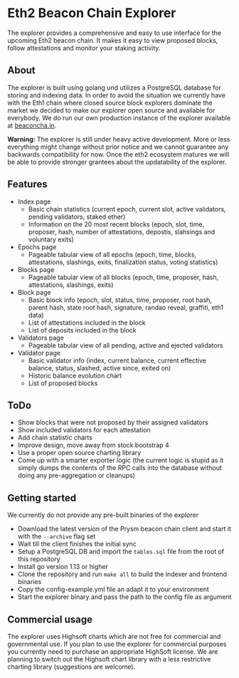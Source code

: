 # Eth2 Beacon Chain Explorer

The explorer provides a comprehensive and easy to use interface for the upcoming Eth2 beacon chain. It makes it easy to view proposed blocks, follow attestations and monitor your staking activity.

## About

The explorer is built using golang und utilizes a PostgreSQL database for storing and indexing data. In order to avoid the situation we currently have with the Eth1 chain where closed source block explorers dominate the market we decided to make our explorer open source and available for everybody. We do run our own production instance of the explorer available at [beaconcha.in](beaconcha.in).

**Warning:** The explorer is still under heavy active development. More or less everything might change without prior notice and we cannot guarantee any backwards compatibility for now. Once the eth2 ecosystem matures we will be able to provide stronger grantees about the updatability of the explorer.

## Features

- Index page
  - Basic chain statistics (current epoch, current slot, active validators, pending validators, staked ether)
  - Information on the 20 most recent blocks (epoch, slot, time, proposer, hash, number of attestations, depostis, slahsings and voluntary exits)
- Epochs page
  - Pageable tabular view of all epochs (epoch, time, blocks, attestations, slashings, exits, finalization status, voting statistics)
- Blocks page
  - Pageable tabular view of all blocks (epoch, time, proposer, hash, attestations, slashings, exits)
- Block page
  - Basic block info (epoch, slot, status, time, proposer, root hash, parent hash, state root hash, signature, randao reveal, graffiti, eth1 data)
  - List of attestations included in the block
  - List of deposits included in the block
- Validators page
  - Pageable tabular view of all pending, active and ejected validators
- Validator page
  - Basic validator info (index, current balance, current effective balance, status, slashed, active since, exited on)
  - Historic balance evolution chart
  - List of proposed blocks

## ToDo

- Show blocks that were not proposed by their assigned validators
- Show included validators for each attestation
- Add chain statistic charts
- Improve design, move away from stock bootstrap 4
- Use a proper open source charting library
- Come up with a smarter exporter logic (the current logic is stupid as it simply dumps the contents of the RPC calls into the database without doing any pre-aggregation or cleanups)

## Getting started

We currently do not provide any pre-built binaries of the explorer

- Download the latest version of the Prysm beacon chain client and start it with the `--archive` flag set
- Wait till the client finishes the initial sync
- Setup a PostgreSQL DB and import the `tables.sql` file from the root of this repository
- Install go version 1.13 or higher
- Clone the repository and run `make all` to build the indexer and frontend binaries
- Copy the config-example.yml file an adapt it to your environment
- Start the explorer binary and pass the path to the config file as argument

## Commercial usage

The explorer uses Highsoft charts which are not free for commercial and governmental use. If you plan to use the explorer for commercial purposes you currently need to purchase an appropriate HighSoft license.
We are planning to switch out the Highsoft chart library with a less restrictive charting library (suggestions are welcome).
